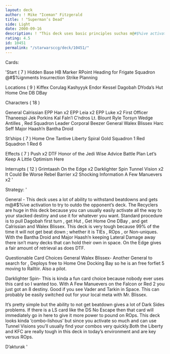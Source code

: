 ```yaml
---
layout: deck
author: ! Mike "Iceman" Fitzgerald
title: ! "Superman’s Dead"
side: Light
date: 2000-09-16
description: ! "This deck uses basic principles suchas m@#$%ive activation and a lot ofability to beat the opponent. Itis well balanced and tough."
rating: 4.5
id: 10451
permalink: "/starwarsccg/deck/10451/"
---
```

Cards: 

'Start  ( 7 )
Hidden Base
HB Marker
RPoint
Heading for Frigate
Squadron @#$%ignments
Insurrection
Strike Planning

Locations  ( 9 )
Kiffex
Corulag
Kashyyyk
Endor
Kessel
Dagobah
DYoda’s Hut
Home One  DB
DBay

Characters  ( 18 )

General Calrissian
EPP Han x2
EPP Leia x2
EPP Luke x2
First Officer Thaneespi
Jek Porkins
Kal Faln’l C’ndros
Lt. Blount
Ryle Torsyn
Wedge Antilles , Red Squadron Leader
Corporal Beezer
General Walex Blissex
Harc Seff
Major Haash’n
Bantha Droid

St’ships  ( 7 )
Home One
Tantive
Liberty
Spiral
Gold Squadron 1
Red Squadron 1
Red 6

Effects  ( 7 )
Push x2
DTF
Honor of the Jedi
Wise Advice
Battle Plan
Let’s Keep A Little Optimism Here

Interrupts  ( 12 )
Grimtaash
On the Edge x2
Darklighter Spin
Tunnel Vision x2
It Could Be Worse
Rebel Barrier x2
Shocking Information
A Few Manuevers x2 '

Strategy: '

General - This deck uses a lot of ability to withstand beatdowns and gets m@#$%ive activation to try to outdo the opponent’s deck. The Recyclers are huge in this deck because you can usually easily activate all the way to your stacked destiny and use it for whatever you
want. Standard procedure is to pull Dagobah
first turn , get Hut , Get Home One  DBay ,
and get Calrissian and Walex Blissex. This
deck is very tough because 99% of the time it will not get beat down ; whether it is TIEs , ROps , or Non-uniques. With the Bantha Droid
and Major Haash’n keeping Lateral Damage away there isn’t many decks that can hold their own
in space. On the Edge gives a fair amount of retrieval as does DTF.

Questionable Card Choices 
General Walex Blissex- Another General to search for , Deploys free to Home One Docking Bay so he is an free forfiet 5 moving to Ralltiir. Also
a pilot.

Darklighter Spin- This is kinda a fun card choice because nobody ever uses this card so I wanted too. With A Few Manuevers on the Falcon or Red 2
you just got an 8 destiny. Good if you see Vader and Tarkin in Space. This can probably be easily switched out for your local meta with Mr. Blissex.

It’s pretty simple but the ability to not get beatdown gives a lot of Dark Sides problems. If there is a LS card like the DS No Escape then
that card will immediately go in here to give it more power to pound on ROps. This deck looks kinda ’combo-lishous’ but since you activate so much and can use Tunnel Visions you’ll usually find your combos very quickly.Both the Liberty and KFC are really tough in this deck in today’s
environment and are key versus ROps.

D’akturak '
